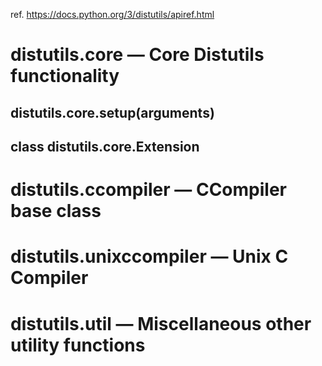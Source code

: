 ref. https://docs.python.org/3/distutils/apiref.html

# distutils.core — Core Distutils functionality

## distutils.core.setup(arguments)

## class distutils.core.Extension

# distutils.ccompiler — CCompiler base class

# distutils.unixccompiler — Unix C Compiler

# distutils.util — Miscellaneous other utility functions
